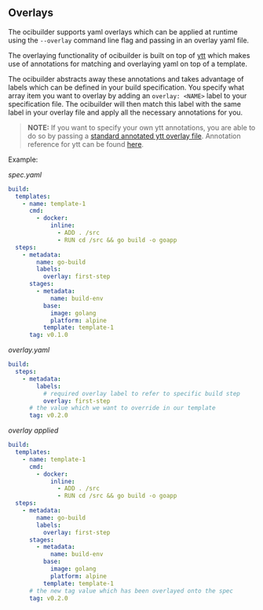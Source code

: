 ## Overlays

The ocibuilder supports yaml overlays which can be applied at runtime using the `--overlay` command line flag and passing in an overlay yaml file.

The overlaying functionality of ocibuilder is built on top of [ytt](https://github.com/k14s/ytt) which makes use of annotations for matching and overlaying yaml on top of a template. 

The ocibuilder abstracts away these annotations and takes advantage of labels which can be defined in your build specification. You specify what array item you want to overlay
by adding an `overlay: <NAME>` label to your specification file. The ocibuilder will then match this label with the same label in your overlay file and apply
all the necessary annotations for you.


>**NOTE:** If you want to specify your own ytt annotations, you are able to do so by passing a [standard annotated ytt overlay file](https://get-ytt.io/#example:example-overlay-files). Annotation
reference for ytt can be found [here](https://github.com/k14s/ytt/blob/master/docs/lang-ref-ytt-overlay.md).


Example:

*spec.yaml*
```yaml
build:
  templates:
    - name: template-1
      cmd:
        - docker:
            inline:
              - ADD . /src
              - RUN cd /src && go build -o goapp
  steps:
    - metadata:
        name: go-build
        labels:
          overlay: first-step
      stages:
        - metadata:
            name: build-env
          base:
            image: golang
            platform: alpine
          template: template-1
      tag: v0.1.0
```

*overlay.yaml*
```yaml
build:
  steps:
    - metadata:
        labels:
          # required overlay label to refer to specific build step
          overlay: first-step
      # the value which we want to override in our template
      tag: v0.2.0
```

*overlay applied*
```yaml
build:
  templates:
    - name: template-1
      cmd:
        - docker:
            inline:
              - ADD . /src
              - RUN cd /src && go build -o goapp
  steps:
    - metadata:
        name: go-build
        labels:
          overlay: first-step
      stages:
        - metadata:
            name: build-env
          base:
            image: golang
            platform: alpine
          template: template-1
      # the new tag value which has been overlayed onto the spec
      tag: v0.2.0
```

